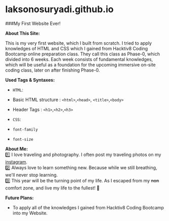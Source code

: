 # laksonosuryadi.github.io
###My First Website Ever!

**About This Site:**

This is my very first website, which I built from scratch.
I tried to apply knowledges of HTML and CSS which I gained from Hacktiv8 Coding Bootcamp online preparation class.
They call this class as Phase-0, which divided into 6 weeks. Each week consists of fundamental knowledges, which will
be useful as a foundation for the upcoming immersive on-site coding class, later on after finishing Phase-0.


**Used Tags & Syntaxes:**  
* `HTML`:  
 * Basic HTML structure : `<html>`,`<head>`, `<title>`,`<body>`
 * Header Tags : `<h1>`,`<h2>`,`<h3>`

* `CSS`:  
 * `font-family`
 * `font-size`


**About Me:**  
:one: I love traveling and photography. I often post my traveling photos on my [instagram](https://www.instagram.com/laks_lens/).  
:two:  Always love to learn something new. Because while we still breathing, we'll never stop learning.  
:three:  This year will be the turning point of my life. As I escaped from my ~~non~~ comfort zone, and live my life to the fullest! :rocket:


**Future Plans:**
* To apply all of the knowledges I gained from Hacktiv8 Coding Bootcamp into my Website.

